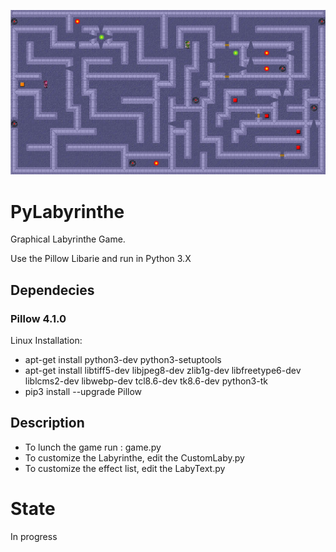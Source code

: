 <p align="center">
	<img src="./doc/screenshoot/PyLabyrintheV060.png"/>
</p>

# PyLabyrinthe
Graphical Labyrinthe Game.


Use the Pillow Libarie and run in Python 3.X

## Dependecies

### Pillow 4.1.0
Linux Installation:
* apt-get install python3-dev python3-setuptools
* apt-get install libtiff5-dev libjpeg8-dev zlib1g-dev libfreetype6-dev liblcms2-dev libwebp-dev tcl8.6-dev tk8.6-dev python3-tk
* pip3 install --upgrade Pillow

## Description
* To lunch the game run : game.py
* To customize the Labyrinthe, edit the CustomLaby.py
* To customize the effect list, edit the LabyText.py

# State
In progress
